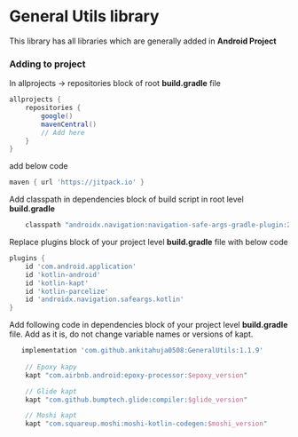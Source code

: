 # General Utils library
This library has all libraries which are generally added in **Android Project**

### Adding to project
In allprojects -> repositories block of root **build.gradle** file

```groovy
allprojects {
    repositories {
        google()
        mavenCentral()
        // Add here
    }
}
```

add below code
```groovy
maven { url 'https://jitpack.io' }
```

Add classpath in dependencies block of build script in root level **build.gradle**

```groovy
    classpath "androidx.navigation:navigation-safe-args-gradle-plugin:2.3.5"
```

Replace plugins block of your project level **build.gradle** file with below code

```groovy
plugins {
    id 'com.android.application'
    id 'kotlin-android'
    id 'kotlin-kapt'
    id 'kotlin-parcelize'
    id 'androidx.navigation.safeargs.kotlin'
}
```

Add following code in dependencies block of your project level **build.gradle** file. Add as it is, do not change variable names or versions of kapt.

```groovy
   implementation 'com.github.ankitahuja0508:GeneralUtils:1.1.9'
    
    // Epoxy kapy
    kapt "com.airbnb.android:epoxy-processor:$epoxy_version"

    // Glide kapt
    kapt "com.github.bumptech.glide:compiler:$glide_version"

    // Moshi kapt
    kapt "com.squareup.moshi:moshi-kotlin-codegen:$moshi_version"
```